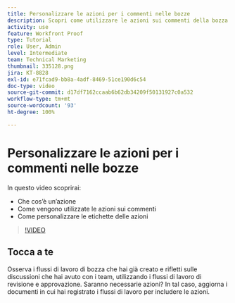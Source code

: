 ```yaml
---
title: Personalizzare le azioni per i commenti nelle bozze
description: Scopri come utilizzare le azioni sui commenti della bozza. Scopri come impostare e personalizzare le etichette delle azioni per le funzionalità della bozza.
activity: use
feature: Workfront Proof
type: Tutorial
role: User, Admin
level: Intermediate
team: Technical Marketing
thumbnail: 335128.png
jira: KT-8828
exl-id: e71fcad9-bb8a-4adf-8469-51ce190d6c54
doc-type: video
source-git-commit: d17df7162ccaab6b62db34209f50131927c0a532
workflow-type: tm+mt
source-wordcount: '93'
ht-degree: 100%

---
```


# Personalizzare le azioni per i commenti nelle bozze

In questo video scoprirai:

* Che cos’è un’azione
* Come vengono utilizzate le azioni sui commenti
* Come personalizzare le etichette delle azioni

>[!VIDEO](https://video.tv.adobe.com/v/3432938/?quality=12&learn=on&enablevpops&captions=ita)

## Tocca a te

Osserva i flussi di lavoro di bozza che hai già creato e rifletti sulle discussioni che hai avuto con i team, utilizzando i flussi di lavoro di revisione e approvazione. Saranno necessarie azioni? In tal caso, aggiorna i documenti in cui hai registrato i flussi di lavoro per includere le azioni.

